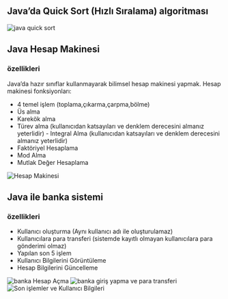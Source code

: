 ## Java’da Quick Sort (Hızlı Sıralama) algoritması
![java quick sort](https://i.hizliresim.com/6qudm5s.png)

## Java Hesap Makinesi
### özellikleri 
Java’da hazır sınıflar kullanmayarak bilimsel hesap makinesi yapmak. Hesap makinesi fonksiyonları:

- 4 temel işlem (toplama,çıkarma,çarpma,bölme)
- Üs alma
- Karekök alma
- Türev alma (kullanıcıdan katsayıları ve denklem derecesini almanız yeterlidir) - Integral Alma (kullanıcıdan katsayıları ve denklem derecesini almanız yeterlidir)
- Faktöriyel Hesaplama
- Mod Alma
- Mutlak Değer Hesaplama

![Hesap Makinesi](https://i.hizliresim.com/t4hrjww.png)

## Java ile banka sistemi 
### özellikleri 

- Kullanıcı oluşturma (Aynı kullanıcı adı ile oluşturulamaz)
- Kullanıcılara para transferi (sistemde kayıtlı olmayan kullanıcılara para gönderimi olmaz)
- Yapılan son 5 işlem 
- Kullanıcı Bilgilerini Görüntüleme
- Hesap Bilgilerini Güncelleme


![banka Hesap Açma](https://i.hizliresim.com/91etu49.png)
![banka giriş yapma ve para transferi](https://i.hizliresim.com/lcauhq5.png)
![Son işlemler ve Kullanıcı Bilgileri](https://i.hizliresim.com/aepbq6l.png)


